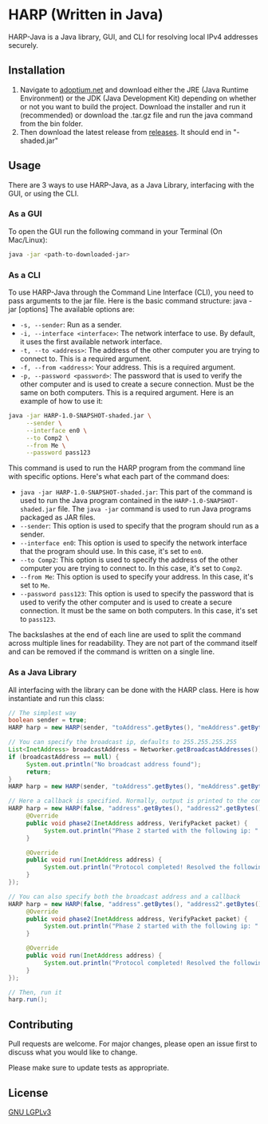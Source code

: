 # HARP (Written in Java)

HARP-Java is a Java library, GUI, and CLI for resolving local IPv4 addresses securely.

## Installation

1. Navigate to [adoptium.net](https://adoptium.net/temurin/releases/) and download either the JRE (Java Runtime Environment) or the JDK (Java Development Kit) depending on whether or not you want to build the project. Download the installer and run it (recommended) or download the .tar.gz file and run the java command from the bin folder.
2. Then download the latest release from [releases](https://github.com/KadTheAad/harp-java/releases). It should end in "-shaded.jar"

## Usage
There are 3 ways to use HARP-Java, as a Java Library, interfacing with the GUI, or using the CLI.

### As a GUI
To open the GUI run the following command in your Terminal (On Mac/Linux):
```bash
java -jar <path-to-downloaded-jar>
```
### As a CLI
To use HARP-Java through the Command Line Interface (CLI), you need to pass arguments to the jar file. Here is the basic command structure:
java -jar <path-to-downloaded-jar> [options]
The available options are:  
* `-s, --sender`: Run as a sender.
* `-i, --interface <interface>`: The network interface to use. By default, it uses the first available network interface.
* `-t, --to <address>`: The address of the other computer you are trying to connect to. This is a required argument.
* `-f, --from <address>`: Your address. This is a required argument.
* `-p, --password <password>`: The password that is used to verify the other computer and is used to create a secure connection. Must be the same on both computers. This is a required argument.
Here is an example of how to use it:
```bash
java -jar HARP-1.0-SNAPSHOT-shaded.jar \
     --sender \
     --interface en0 \
     --to Comp2 \
     --from Me \
     --password pass123
```
This command is used to run the HARP program from the command line with specific options. Here's what each part of the command does:  
* `java -jar HARP-1.0-SNAPSHOT-shaded.jar`: This part of the command is used to run the Java program contained in the `HARP-1.0-SNAPSHOT-shaded.jar` file. The `java -jar` command is used to run Java programs packaged as JAR files.  
* `--sender`: This option is used to specify that the program should run as a sender.  
* `--interface en0`: This option is used to specify the network interface that the program should use. In this case, it's set to `en0`.  
* `--to Comp2`: This option is used to specify the address of the other computer you are trying to connect to. In this case, it's set to `Comp2`.  
* `--from Me`: This option is used to specify your address. In this case, it's set to `Me`.  
* `--password pass123`: This option is used to specify the password that is used to verify the other computer and is used to create a secure connection. It must be the same on both computers. In this case, it's set to `pass123`.

The backslashes at the end of each line are used to split the command across multiple lines for readability. They are not part of the command itself and can be removed if the command is written on a single line.

### As a Java Library
All interfacing with the library can be done with the HARP class. Here is how instantiate and run this class:
```java
// The simplest way
boolean sender = true;
HARP harp = new HARP(sender, "toAddress".getBytes(), "meAddress".getBytes(), "pass1234");

// You can specify the broadcast ip, defaults to 255.255.255.255
List<InetAddress> broadcastAddress = Networker.getBroadcastAddresses();
if (broadcastAddress == null) {
     System.out.println("No broadcast address found");
     return;
}
HARP harp = new HARP(sender, "toAddress".getBytes(), "meAddress".getBytes(), "pass1234", broadcastAddress.get(0));

// Here a callback is specified. Normally, output is printed to the console.
HARP harp = new HARP(false, "address".getBytes(), "address2".getBytes(), "1234", new HarpCallback() {
     @Override
     public void phase2(InetAddress address, VerifyPacket packet) {
          System.out.println("Phase 2 started with the following ip: " + address.getHostAddress() + " with the following PoW: " + packet.getProofOfWork());
     }

     @Override
     public void run(InetAddress address) {
          System.out.println("Protocol completed! Resolved the following ip: " + address.getHostAddress());
     }
});

// You can also specify both the broadcast address and a callback
HARP harp = new HARP(false, "address".getBytes(), "address2".getBytes(), "1234", broadcastAddress.get(0), new HarpCallback() {
     @Override
     public void phase2(InetAddress address, VerifyPacket packet) {
          System.out.println("Phase 2 started with the following ip: " + address.getHostAddress() + " with the following PoW: " + packet.getProofOfWork());
     }

     @Override
     public void run(InetAddress address) {
          System.out.println("Protocol completed! Resolved the following ip: " + address.getHostAddress());
     }
});

// Then, run it
harp.run();
```

## Contributing

Pull requests are welcome. For major changes, please open an issue first
to discuss what you would like to change.

Please make sure to update tests as appropriate.

## License

[GNU LGPLv3](https://choosealicense.com/licenses/lgpl-3.0/)
